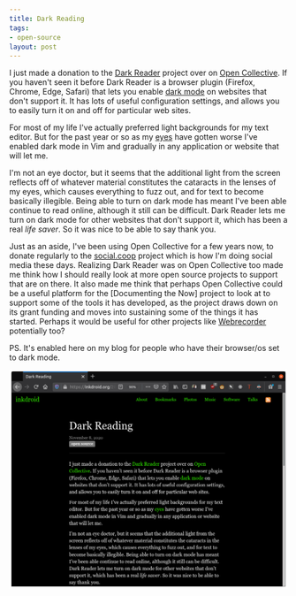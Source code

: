 ```yaml
---
title: Dark Reading
tags:
- open-source
layout: post
---
```



I just made a donation to the [Dark Reader] project over on [Open Collective].
If you haven't seen it before Dark Reader is a browser plugin (Firefox, Chrome,
Edge, Safari) that lets you enable [dark mode] on websites that don't support
it. It has lots of useful configuration settings, and allows you to easily turn
it on and off for particular web sites.

For most of my life I've actually preferred light backgrounds for my text
editor. But for the past year or so as my [eyes] have gotten worse I've enabled
dark mode in Vim and gradually in any application or website that will let me.

I'm not an eye doctor, but it seems that the additional light from the screen
reflects off of whatever material constitutes the cataracts in the lenses of my
eyes, which causes everything to fuzz out, and for text to become basically
illegible. Being able to turn on dark mode has meant I've been able continue to
read online, although it still can be difficult. Dark Reader lets me turn on
dark mode for other websites that don't support it, which has been a real *life
saver*. So it was nice to be able to say thank you.

Just as an aside, I've been using Open Collective for a few years now, to
donate regularly to the [social.coop] project which is how I'm doing social
media these days. Realizing Dark Reader was on Open Collective too made me
think how I should really look at more open source projects to support that are
on there. It also made me think that perhaps Open Collective could be a useful
platform for the [Documenting the Now] project to look at to support some of
the tools it has developed, as the project draws down on its grant funding and
moves into sustaining some of the things it has started. Perhaps it would be
useful for other projects like [Webrecorder] potentially too?

PS. It's enabled here on my blog for people who have their browser/os set to
dark mode.

<a href="/images/dark-mode.png">
  <img class="img-fluid" src="/images/dark-mode.png">
</a>

[Dark Reader]: https://darkreader.org/
[Open Collective]: https://opencollective.com/darkreader
[dark mode]: https://en.wikipedia.org/wiki/Light-on-dark_color_scheme
[eyes]: https://inkdroid.org/2020/10/14/fuzzy-eyesight/
[social.coop]: https://social.coop
[Webrecorder]: https://webrecorder.net
